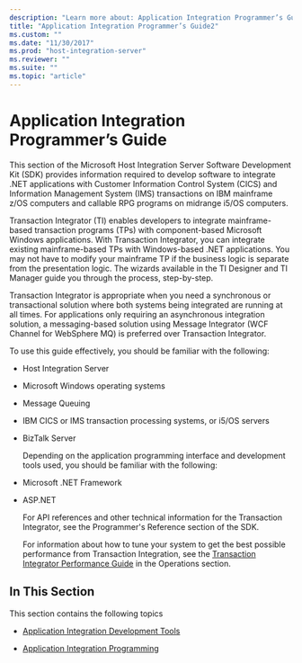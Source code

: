```yaml
---
description: "Learn more about: Application Integration Programmer’s Guide"
title: "Application Integration Programmer’s Guide2"
ms.custom: ""
ms.date: "11/30/2017"
ms.prod: "host-integration-server"
ms.reviewer: ""
ms.suite: ""
ms.topic: "article"
---
```

# Application Integration Programmer’s Guide
This section of the Microsoft Host Integration Server Software Development Kit (SDK) provides information required to develop software to integrate .NET applications with Customer Information Control System (CICS) and Information Management System (IMS) transactions on IBM mainframe z/OS computers and callable RPG programs on midrange i5/OS computers.  
  
 Transaction Integrator (TI) enables developers to integrate mainframe-based transaction programs (TPs) with component-based Microsoft Windows applications. With Transaction Integrator, you can integrate existing mainframe-based TPs with Windows-based .NET applications. You may not have to modify your mainframe TP if the business logic is separate from the presentation logic. The wizards available in the TI Designer and TI Manager guide you through the process, step-by-step.  
  
 Transaction Integrator is appropriate when you need a synchronous or transactional solution where both systems being integrated are running at all times. For applications only requiring an asynchronous integration solution, a messaging-based solution using Message Integrator (WCF Channel for WebSphere MQ) is preferred over Transaction Integrator.  
  
 To use this guide effectively, you should be familiar with the following:  
  
- Host Integration Server  
  
- Microsoft Windows operating systems  
  
- Message Queuing  
  
- IBM CICS or IMS transaction processing systems, or i5/OS servers  
  
- BizTalk Server  
  
  Depending on the application programming interface and development tools used, you should be familiar with the following:  
  
- Microsoft .NET Framework  
  
- ASP.NET  
  
  For API references and other technical information for the Transaction Integrator, see the Programmer's Reference section of the SDK.  
  
  For information about how to tune your system to get the best possible performance from Transaction Integration, see the [Transaction Integrator Performance Guide](./transaction-integrator-performance-guide1.md) in the Operations section.  
  
## In This Section  
 This section contains the following topics  
  
-   [Application Integration Development Tools](../core/application-integration-development-tools2.md)  
  
-   [Application Integration Programming](../core/application-integration-programming2.md)
